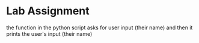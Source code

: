 # Lab Assignment
 the function in the python script asks for user input (their name) and then it prints the user's input (their name)

